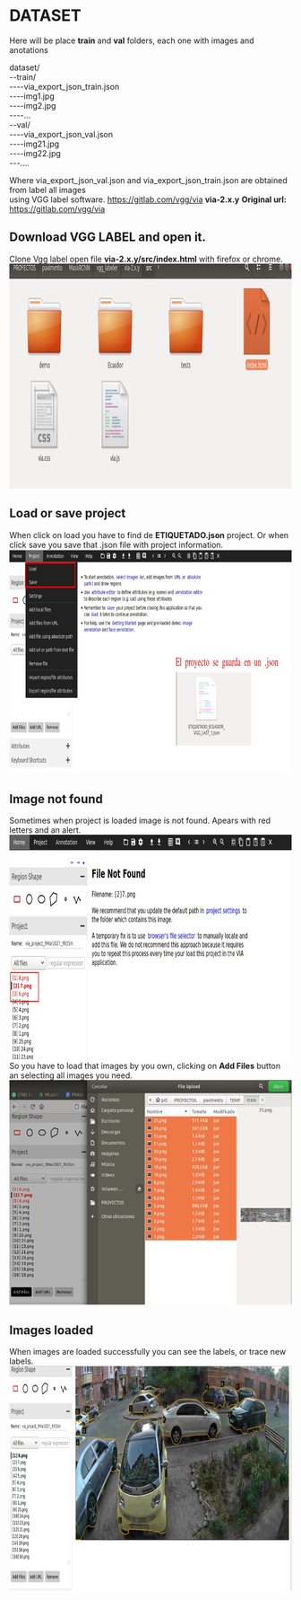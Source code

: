 # DATASET
Here will be place **train** and **val** folders, each one with images and anotations

dataset/  
--train/  
----via_export_json_train.json  
----img1.jpg  
----img2.jpg  
----...  
--val/  
----via_export_json_val.json  
----img21.jpg  
----img22.jpg  
---....  

Where via_export_json_val.json and via_export_json_train.json are obtained from label all images  
using VGG label software. https://gitlab.com/vgg/via **via-2.x.y**
**Original url:** https://gitlab.com/vgg/via  
## Download VGG LABEL and open it.
Clone Vgg label open file **via-2.x.y/src/index.html** with firefox or chrome.  
<img src="../README_images/opening_vgglabelel.jpg" width="600" height="400">  
## Load or save project
When click on load you have to find de **ETIQUETADO.json** project. Or when click save you save that .json file with project information.  
<img src="../README_images/main_vgglabel.jpg" width="600" height="400">  
## Image not found
Sometimes when project is loaded image is not found. Apears with red letters and an alert.
<img src="../README_images/image_not_found.jpg" width="600" height="400">
So you have to load that images by you own, clicking on **Add Files** button an selecting all images you need.  
<img src="../README_images/loading_images.jpg" width="600" height="400">  
## Images loaded
When images are loaded successfully you can see the labels, or trace new labels.  
<img src="../README_images/images_loaded.jpg" width="600" height="400">
